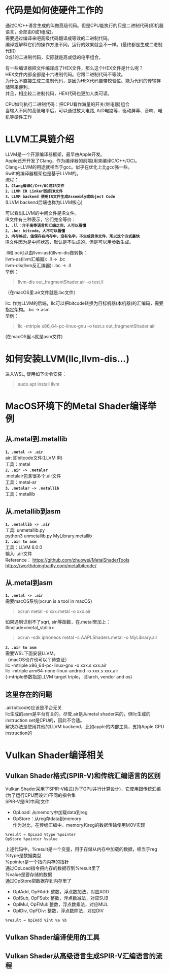 # 代码是如何使硬件工作的
通过C/C++语言生成的叫做高级代码。但是CPU能执行的只是二进制代码(即机器语言，全部由0或1组成)。  
需要通过编译来吧高级代码翻译成等效的二进制代码。  
编译或解释它们的操作方法不同，运行的效果就会不一样。(最终都是生成二进制代码)  
0或1的二进制代码，实际就是高或低的电平组合。  

有一些编译器把文件编译成了HEX文件，那么这个HEX文件是什么呢？  
HEX文件内部全部是十六进制代码。它跟二进制代码不等效。  
为什么不直接生成二进制代码，是因为HEX代码自带校验位。能为代码的传输存储带来便利。  
并且，相比较二进制代码，HEX代码也更加人类可读。  

CPU如何执行二进制代码：把CPU看作海量的开关(继电器)组合  
当输入不同的高低电平后，可以通过放大电路, A/D电路等，驱动屏幕、音响、电机等硬件工作  

# LLVM工具链介绍
LLVM是一个开源编译器框架，最早由Apple开发。  
Apple还开开发了Clang，作为编译器的前端(用来编译C/C++/OC)。  
Clang+LLVM的用途就相当于gcc。似乎在优化上比gcc强一些。  
Swift的编译器框架也是基于LLVM的。  
流程：  
**`1、Clang编译C/C++/OC成IR文件`**  
**`2、LLVM IR Linker链接IR文件`**  
**`3、LLVM backend 使用IR文件生成Assembly或Object Code`**  
(LLVM backend后端也称为LLVM核心)  

可以看出LLVM的中间文件是IR文件。  
IR文件有三种表示，它们完全等价：  
**`1、.ll：介于高等语言和汇编之间，人可以看懂`**  
**`2、.bc: bitcode，人不可以看懂`**  
**`3、内存格式，值保存在内存中，没有名字。不生成具体文件，所以这个方式最快`**  
IR文件因为是中间状态，默认是不生成的。但是可以用参数生成。  

.ll和.bc可以由llvm-as和llvm-dis做转换：  
llvm-as(llvm汇编器): .ll -> .bc  
llvm-dis(llvm反汇编器): .bc -> .ll   
举例：  
> llvm-dis out_fragmentShader.air -o test.ll

（在macOS里.air文件就是.bc文件）  

llc: 作为LLVM的后端，llc可以把bitcode转换为目标机器(本机器)的汇编码，需要指定架构。.bc -> asm  
举例：  
> llc -mtriple x86_64-pc-linux-gnu -o test.s out_fragmentShader.air  

(在macOS里.s就是asm文件)  

# 如何安装LLVM(llc,llvm-dis...)
进入WSL, 使用如下命令安装：
> sudo apt install llvm  

# MacOS环境下的Metal Shader编译举例
## 从.metal到.metallib
**`1、.metal -> .air`**  
air: 即bitcode文件(LLVM IR)  
工具：metal   
**`2、.air -> .metalar`**  
.metalair包含很多个.air文件  
工具：metal-ar  
**`3、.metalar -> .metallib`**  
工具：metallib  

## 从.metallib到asm
**`1、.metallib -> .air`**  
工具: unmetallib.py  
python3 unmetallib.py MyLibrary.metallib  
**`2、.air to asm`**  
工具：LLVM 6.0.0  
输入: .air文件  
Reference：
https://github.com/zhuowei/MetalShaderTools
https://worthdoingbadly.com/metalbitcode/

## 从.metal到asm
**`1、.metal -> .air`**  
需要macOS系统(xcrun is a tool in macOS)  
> xcrun metal -c xxx.metal -o xxx.air

如果遇到识别不了sqrt, sin等函数，在.metal里加上：  
#include<metal_stdlib>  
> xcrun -sdk iphoneos metal -c AAPLShaders.metal -o MyLibrary.air  

**`2、.air to asm`**  
需要WSL下面安装LLVM。  
（macOS也许也可以？待查证）  
llc -mtriple x86_64-pc-linux-gnu -o xxx.s xxx.air  
llc -mtriple arm64-none-linux-android -o xxx.s xxx.air  
(-mtriple参数指定LLVM target triple， 即arch, vendor and os)  

## 这里存在的问题
.air(bitcode)应该是平台无关  
llc生成的asm是平台有关的。尽管.air是从metal shader来的，但llc生成的instruction set是CPU的，因此不合适。  
解决办法是使用其他的LLVM backend，比如apple的内部工具，支持Apple GPU instruction的  


# Vulkan Shader编译相关
## Vulkan Shader格式(SPIR-V)和传统汇编语言的区别
Vulkan Shader采用了SPIR-V格式(为了GPU并行计算设计)，它使用跟传统汇编(为了运行CPU而设计)不同的指令集  
SPIR-V是IR(中间)文件  
- OpLoad: 从memory中加载data到reg  
- OpStore：从reg存data到memory  
作为对比，在传统汇编中，memory和reg的数据传输使用MOV实现
```
%result = OpLoad %type %pointer
OpStore %pointer %value
```
上述代码中，%result是一个变量，用于存储从内存中加载的数据，相当于reg  
%type是数据类型  
%pointer是一个指向内存的指针  
通过OpLoad指令把内存的数据存到%result里了  
%value是要存储的数据  
通过OpStore把数据存到内存里了  
- OpIAdd, OpFAdd: 整数，浮点数加法，对应ADD  
- OpISub, OpFSub: 整数，浮点数减法，对应SUB   
- OpIMul, OpFMul: 整数，浮点数乘法，对应MUL  
- OpIDiv, OpFDiv: 整数，浮点数除法，对应DIV   
```
%result = OpIAdd %int %a %b
```


## Vulkan Shader编译使用的工具
## Vulkan Shader从高级语言生成SPIR-V汇编语言的流程










